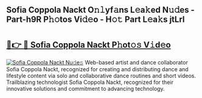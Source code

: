 ## Sofia Coppola Nackt O𝚗𝚕yf𝚊ns L𝚎a𝚔ed N𝚞𝚍es - Part-h9R P𝚑𝚘tos Vi𝚍𝚎o - H𝚘𝚝 Part L𝚎a𝚔s jtLrl

# <h2><a href="http://kfcd49n.oniu.top/?m=Sofia+Coppola+Nackt">🔗👉 🔴 Sofia Coppola Nackt P𝚑ot𝚘𝚜 V𝚒d𝚎o</a></h2>

[![Sofia Coppola Nackt Nu𝚍e𝚜](https://i.imgur.com/0qMVB7G.gif)](http://kfcd49n.oniu.top/?m=Sofia+Coppola+Nackt)
Web-based artist and dance collaborator Sofia Coppola Nackt, recognized for creating and distributing dance and lifestyle content via solo and collaborative dance routines and short videos. Trailblazing technologist Sofia Coppola Nackt, recognized for their innovative solutions and commitment to advancing technology.  
